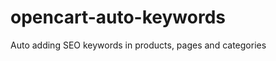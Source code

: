 opencart-auto-keywords
======================

Auto adding SEO keywords in products, pages and categories
